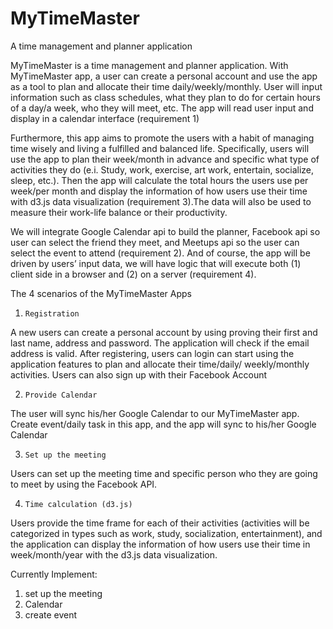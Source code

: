 # MyTimeMaster
A time management and planner application

MyTimeMaster is a time management and planner application. With MyTimeMaster app, a user can create a personal account and use the app as a tool to plan and allocate their time daily/weekly/monthly. User will input information such as class schedules, what they plan to do for certain hours of a day/a week, who they will meet, etc. The app will read user input and display in a calendar interface (requirement 1) 

Furthermore, this app aims to promote the users with a habit of managing time wisely and living a fulfilled and balanced life. Specifically, users will use the app to plan their week/month in advance and specific what type of activities they do (e.i. Study, work, exercise, art work, entertain, socialize, sleep, etc.). Then the app will calculate the total hours the users use per week/per month and display the information of how users use their time with d3.js data visualization (requirement 3).The data will also be used to measure their work-life balance or their productivity. 

We will integrate Google Calendar api to build the planner, Facebook api so user can select the friend they meet, and Meetups api so the user can select the event to attend (requirement 2). And of course, the app will be driven by users’ input data, we will have logic that will execute both (1) client side in a browser and (2) on a server (requirement 4).

The 4 scenarios of the MyTimeMaster Apps

1.     Registration
A new users can create a personal account by using proving their first and last name, address and password. The application will check if the email address is valid. After registering, users can login can start using the application features to plan and allocate their time/daily/ weekly/monthly activities.
Users can also sign up with their Facebook Account

2.     Provide Calendar
The user will sync his/her Google Calendar to our MyTimeMaster app. Create event/daily task in this app, and the app will sync to his/her Google Calendar

3.     Set up the meeting
Users can set up the meeting time and specific person who they are going to meet by using the Facebook API.

4.     Time calculation (d3.js)
Users  provide the time frame for each of their activities (activities will be categorized in types such as work, study, socialization, entertainment), and the application can display the information of how users use their time in week/month/year with the d3.js data visualization.

Currently Implement: 
1. set up the meeting 
2. Calendar
3. create event
